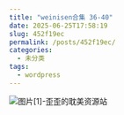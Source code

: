 ```yaml
---
title: "weinisen合集 36-40"
date: 2025-06-25T17:58:19
slug: 452f19ec
permalink: /posts/452f19ec/
categories:
  - 未分类
tags:
  - wordpress
---
```


![图片[1]-歪歪的耽美资源站](/images/wp/452f19ec-05809734.jpg)
